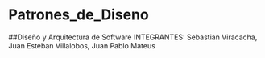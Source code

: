 # Patrones_de_Diseno
##Diseño y Arquitectura de Software
INTEGRANTES: 
Sebastian Viracacha, Juan Esteban Villalobos, Juan Pablo Mateus
